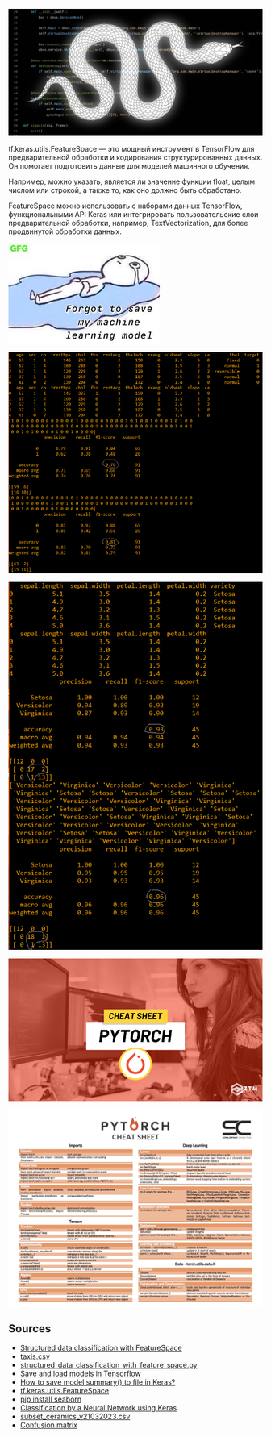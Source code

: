 ![](https://raw.githubusercontent.com/unton3ton/structured_data_classification/main/photo_2024-05-22_17-37-30.jpg)

tf.keras.utils.FeatureSpace — это мощный инструмент в TensorFlow для предварительной обработки и кодирования структурированных данных. Он помогает подготовить данные для моделей машинного обучения.

Например, можно указать, является ли значение функции float, целым числом или строкой, а также то, как оно должно быть обработано.

FeatureSpace можно использовать с наборами данных TensorFlow, функциональными API Keras или интегрировать пользовательские слои предварительной обработки, например, TextVectorization, для более продвинутой обработки данных.

![](https://raw.githubusercontent.com/unton3ton/structured_data_classification/main/WhatsAppImage20210420at82840PM-300x200.jpeg)

![](https://raw.githubusercontent.com/unton3ton/structured_data_classification/main/heart-with-kmeansklearn.PNG)

![](https://raw.githubusercontent.com/unton3ton/structured_data_classification/main/iris-kmeansklearn-1.PNG)

![](https://raw.githubusercontent.com/unton3ton/structured_data_classification/main/Untitled.png)

![](https://raw.githubusercontent.com/unton3ton/structured_data_classification/main/pytorch-cheat.jpg)

## Sources

* [Structured data classification with FeatureSpace](https://keras.io/examples/structured_data/structured_data_classification_with_feature_space/)
* [taxis.csv](https://github.com/mwaskom/seaborn-data/blob/master/taxis.csv)
* [structured_data_classification_with_feature_space.py](https://github.com/keras-team/keras-io/blob/master/examples/structured_data/structured_data_classification_with_feature_space.py)
* [Save and load models in Tensorflow](https://www.geeksforgeeks.org/save-and-load-models-in-tensorflow/)
* [How to save model.summary() to file in Keras?](https://pythonhint.com/post/3619271607342132/how-to-save-modelsummary-to-file-in-keras)
* [tf.keras.utils.FeatureSpace](https://www.tensorflow.org/api_docs/python/tf/keras/utils/FeatureSpace)
* [pip install seaborn](https://pypi.org/project/seaborn/)
* [Classification by a Neural Network using Keras](https://esciencecenter-digital-skills.github.io/intro-to-deep-learning-archaeology/02-keras/index.html)
* [subset_ceramics_v21032023.csv](https://github.com/esciencecenter-digital-skills/deep-learning-archaeology/blob/main/data/subset_ceramics_v21032023.csv)
* [Confusion matrix](https://en.wikipedia.org/wiki/Confusion_matrix)
